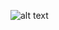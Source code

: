 ![alt text]([https://github.com/[username]/[reponame]/blob/[branch]/image.jpg?raw=true](https://raw.githubusercontent.com/035uros/ReactJS-Solidity-Hardhat-Web3-Review-App/main/demo.png))
